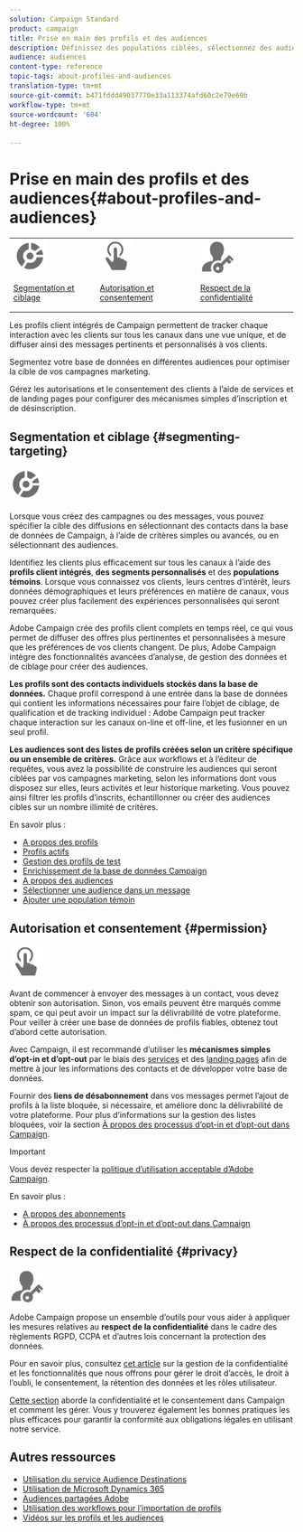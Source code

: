 ```yaml
---
solution: Campaign Standard
product: campaign
title: Prise en main des profils et des audiences
description: Définissez des populations ciblées, sélectionnez des audiences, filtrez les destinataires, collectez des données et mettez à jour des profils.
audience: audiences
content-type: reference
topic-tags: about-profiles-and-audiences
translation-type: tm+mt
source-git-commit: b471fddd49037770e33a113374afd60c2e79e69b
workflow-type: tm+mt
source-wordcount: '604'
ht-degree: 100%

---
```



# Prise en main des profils et des audiences{#about-profiles-and-audiences}

<table>
<tr>
<td><img src="assets/do-not-localize/icon_segment.svg" width="60px"><p><a href="#segmenting-targeting">Segmentation et ciblage</a></p></td>
<td><img src="assets/do-not-localize/icon_permission.svg" width="60px"><p><a href="#permission">Autorisation et consentement</a></p></td>
<td><img src="assets/do-not-localize/icon_privacy.svg" width="60px"><p><a href="#privacy">Respect de la confidentialité</a></p></td></tr>
</table>

Les profils client intégrés de Campaign permettent de tracker chaque interaction avec les clients sur tous les canaux dans une vue unique, et de diffuser ainsi des messages pertinents et personnalisés à vos clients.

Segmentez votre base de données en différentes audiences pour optimiser la cible de vos campagnes marketing.

Gérez les autorisations et le consentement des clients à l’aide de services et de landing pages pour configurer des mécanismes simples d’inscription et de désinscription.

## Segmentation et ciblage {#segmenting-targeting}

<img src="assets/do-not-localize/icon_segment.svg" width="60px">

Lorsque vous créez des campagnes ou des messages, vous pouvez spécifier la cible des diffusions en sélectionnant des contacts dans la base de données de Campaign, à l’aide de critères simples ou avancés, ou en sélectionnant des audiences.

Identifiez les clients plus efficacement sur tous les canaux à l’aide des **profils client intégrés**, **des segments personnalisés** et des **populations témoins**. Lorsque vous connaissez vos clients, leurs centres d’intérêt, leurs données démographiques et leurs préférences en matière de canaux, vous pouvez créer plus facilement des expériences personnalisées qui seront remarquées.

Adobe Campaign crée des profils client complets en temps réel, ce qui vous permet de diffuser des offres plus pertinentes et personnalisées à mesure que les préférences de vos clients changent. De plus, Adobe Campaign intègre des fonctionnalités avancées d’analyse, de gestion des données et de ciblage pour créer des audiences.

**Les profils sont des contacts individuels stockés dans la base de données.** Chaque profil correspond à une entrée dans la base de données qui contient les informations nécessaires pour faire l’objet de ciblage, de qualification et de tracking individuel : Adobe Campaign peut tracker chaque interaction sur les canaux on-line et off-line, et les fusionner en un seul profil.

**Les audiences sont des listes de profils créées selon un critère spécifique ou un ensemble de critères.** Grâce aux workflows et à l’éditeur de requêtes, vous avez la possibilité de construire les audiences qui seront ciblées par vos campagnes marketing, selon les informations dont vous disposez sur elles, leurs activités et leur historique marketing. Vous pouvez ainsi filtrer les profils d’inscrits, échantillonner ou créer des audiences cibles sur un nombre illimité de critères.

En savoir plus :

* [A propos des profils](../../audiences/using/about-profiles.md)
* [Profils actifs](../../audiences/using/active-profiles.md)
* [Gestion des profils de test](../../audiences/using/managing-test-profiles.md)
* [Enrichissement de la base de données Campaign](../../audiences/using/enriching-campaign-database.md)
* [A propos des audiences](../../audiences/using/about-audiences.md)
* [Sélectionner une audience dans un message](../../audiences/using/selecting-an-audience-in-a-message.md)
* [Ajouter une population témoin](../../sending/using/control-group.md)

## Autorisation et consentement {#permission}

<img src="assets/do-not-localize/icon_permission.svg"  width="60px">

Avant de commencer à envoyer des messages à un contact, vous devez obtenir son autorisation. Sinon, vos emails peuvent être marqués comme spam, ce qui peut avoir un impact sur la délivrabilité de votre plateforme. Pour veiller à créer une base de données de profils fiables, obtenez tout d’abord cette autorisation.

Avec Campaign, il est recommandé d’utiliser les **mécanismes simples d’opt-in et d’opt-out** par le biais des [services](../../audiences/using/creating-a-service.md) et des [landing pages](../../channels/using/getting-started-with-landing-pages.md) afin de mettre à jour les informations des contacts et de développer votre base de données.

Fournir des **liens de désabonnement** dans vos messages permet l’ajout de profils à la liste bloquée, si nécessaire, et améliore donc la délivrabilité de votre plateforme. Pour plus d’informations sur la gestion des listes bloquées, voir la section [À propos des processus d’opt-in et d’opt-out dans Campaign](../../audiences/using/about-opt-in-and-opt-out-in-campaign.md).

>[!IMPORTANT]
>
>Vous devez respecter la [politique d’utilisation acceptable d’Adobe Campaign](https://www.adobe.com/fr/legal/terms/aup.html).

En savoir plus :

* [A propos des abonnements](../../audiences/using/about-subscriptions.md)
* [À propos des processus d’opt-in et d’opt-out dans Campaign](../../audiences/using/about-opt-in-and-opt-out-in-campaign.md)

## Respect de la confidentialité {#privacy}

<img src="assets/do-not-localize/icon_privacy.svg" width="60px">

Adobe Campaign propose un ensemble d’outils pour vous aider à appliquer les mesures relatives au **respect de la confidentialité** dans le cadre des règlements RGPD, CCPA et d’autres lois concernant la protection des données.

Pour en savoir plus, consultez [cet article](https://helpx.adobe.com/fr/campaign/kb/campaign-privacy.html) sur la gestion de la confidentialité et les fonctionnalités que nous offrons pour gérer le droit d’accès, le droit à l’oubli, le consentement, la rétention des données et les rôles utilisateur.

[Cette section](../../start/using/privacy.md) aborde la confidentialité et le consentement dans Campaign et comment les gérer. Vous y trouverez également les bonnes pratiques les plus efficaces pour garantir la conformité aux obligations légales en utilisant notre service.

## Autres ressources

* [Utilisation du service Audience Destinations](../../audiences/using/aep-about-audience-destinations-service.md)
* [Utilisation de Microsoft Dynamics 365](../../integrating/using/d365-acs-get-started.md)
* [Audiences partagées Adobe](../../integrating/using/sharing-audiences-with-audience-manager-or-people-core-service.md)
* [Utilisation des workflows pour l’importation de profils](../../automating/using/creating-import-workflow-templates.md)
* [Vidéos sur les profils et les audiences](https://docs.adobe.com/content/help/en/campaign-standard-learn/tutorials/profiles-and-audiences/creating-profiles-and-audiences.html)
